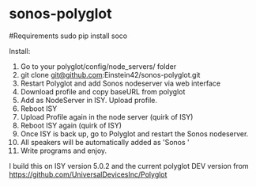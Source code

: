# sonos-polyglot

#Requirements
sudo pip install soco

Install:

1. Go to your polyglot/config/node_servers/ folder
2. git clone git@github.com:Einstein42/sonos-polyglot.git
3. Restart Polyglot and add Sonos nodeserver via web interface
4. Download profile and copy baseURL from polyglot
5. Add as NodeServer in ISY. Upload profile.
6. Reboot ISY
7. Upload Profile again in the node server (quirk of ISY)
8. Reboot ISY again (quirk of ISY)
9. Once ISY is back up, go to Polyglot and restart the Sonos nodeserver.
10. All speakers will be automatically added as 'Sonos <whatever you have it named>'
11. Write programs and enjoy.


I build this on ISY version 5.0.2 and the current polyglot DEV version from 
https://github.com/UniversalDevicesInc/Polyglot


